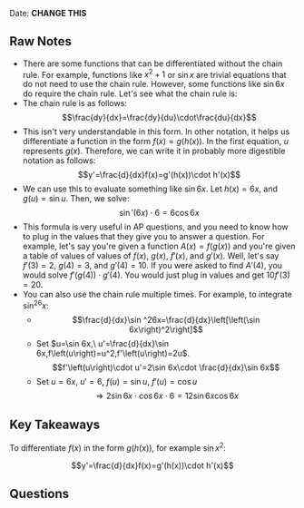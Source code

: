 Date: **CHANGE THIS**

## Raw Notes

- There are some functions that can be differentiated without the chain rule. For example, functions like $x^2+1$ or $\sin x$ are trivial equations that do not need to use the chain rule. However, some functions like $\sin 6x$ do require the chain rule. Let's see what the chain rule is:
- The chain rule is as follows: $$\frac{dy}{dx}=\frac{dy}{du}\cdot\frac{du}{dx}$$
- This isn't very understandable in this form. In other notation, it helps us differentiate a function in the form $f(x)=g(h(x))$. In the first equation, $u$ represents $g(x)$. Therefore, we can write it in probably more digestible notation as follows: $$y'=\frac{d}{dx}f(x)=g'(h(x))\cdot h'(x)$$
- We can use this to evaluate something like $\sin 6x$. Let $h(x)=6x$, and $g(u)=\sin u$. Then, we solve: $$\sin'(6x)\cdot 6=6\cos6x$$
- This formula is very useful in AP questions, and you need to know how to plug in the values that they give you to answer a question. For example, let's say you're given a function $A(x)=f(g(x))$ and you're given a table of values of values of $f(x)$, $g(x)$, $f'(x)$, and $g'(x)$. Well, let's say $f'(3)=2$, $g(4)=3$, and $g'(4)=10$. If you were asked to find $A'(4)$, you would solve $f'(g(4))\cdot g'(4)$. You would just plug in values and get $10f'(3)=20$.
- You can also use the chain rule multiple times. For example, to integrate $\sin ^26x$:
    - $$\frac{d}{dx}\sin ^26x=\frac{d}{dx}\left[\left(\sin 6x\right)^2\right]$$
    - Set $u=\sin 6x,\ u'=\frac{d}{dx}\sin 6x,f\left(u\right)=u^2,f'\left(u\right)=2u$. $$f'\left(u\right)\cdot u'=2\sin 6x\cdot \frac{d}{dx}\sin 6x$$
    - Set $u=6x,\ u'=6,\ f(u)=\sin u,\ f'(u)=\cos u$ $$\Rightarrow 2\sin 6x\cdot\cos 6x\cdot6=12\sin 6x \cos 6x$$

## Key Takeaways

To differentiate $f(x)$ in the form $g(h(x))$, for example $\sin x^2$:

$$y'=\frac{d}{dx}f(x)=g'(h(x))\cdot h'(x)$$

## Questions

